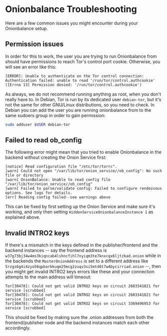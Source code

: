 # Onionbalance Troubleshooting

Here are a few common issues you might encounter during your Onionbalance
setup.

## Permission issues

In order for this to work, the user you are trying to run Onionbalance
from should have permissions to reach Tor's control port cookie.
Otherwise, you will see an error like this:

```
[ERROR]: Unable to authenticate on the Tor control connection: Authentication failed: unable to read '/run/tor/control.authcookie' ([Errno 13] Permission denied: '/run/tor/control.authcookie')
```

As always, we do not recommend running anything as root, when you don't
really have to. In Debian, Tor is run by its dedicated user
`debian-tor`, but it's not the same for other GNU/Linux distributions, so
you need to check. In Debian you can add the user you are running
onionbalance from to the same sudoers group in order to gain permission:

```bash
sudo adduser $USER debian-tor
```

## Failed to read ob_config

The following error might mean that you tried to enable Onionbalance in the backend
without creating the Onion Service first:

```
[notice] Read configuration file "/etc/tor/torrc".
[warn] Could not open "/var/lib/tor/onion_service//ob_config": No such file or directory
[warn] OnionBalance: Unable to read config file "/var/lib/tor/onion_service//ob_config"
[warn] Failed to parse/validate config: Failed to configure rendezvous options. See logs for details.
[err] Reading config failed--see warnings above
```

This can be fixed by first setting up the Onion Service and make sure it's
working, and only then setting `HiddenServiceOnionbalanceInstance 1` as
explained above.

## Invalid INTRO2 keys

If there's a mismatch in the keys defined in the publisher/frontend and the
backend instances -- say the frontend address is
`w37g73bj34w4ms3kiqncab4lshncfihl7nyiqm3te7knxcqx6ljtzkad.onion` while in the
backends the `MasterOnionAddress` is set to a different address like
`5rzgs6g4i4zyo56qpbarbkuqm25mcg2zuqv3si5mtd6t7w4bycirriad.onion` --, then you
might get invalid INTRO2 keys errors like these and your connection attempts
to the main address will timeout:

```
Tor[30478]: Could not get valid INTRO2 keys on circuit 2603341821 for service [scrubbed]
Tor[30478]: Could not get valid INTRO2 keys on circuit 2603341821 for service [scrubbed]
Tor[30478]: Could not get valid INTRO2 keys on circuit 3369496953 for service [scrubbed]
```

This should be fixed by making sure the .onion addresses from both the frontend/publisher
node and the backend instances match each other accordingly.
